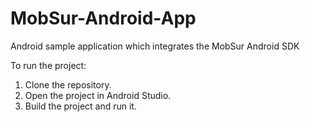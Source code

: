 # MobSur-Android-App
Android sample application which integrates the MobSur Android SDK

To run the project:

1. Clone the repository.
2. Open the project in Android Studio.
3. Build the project and run it.
